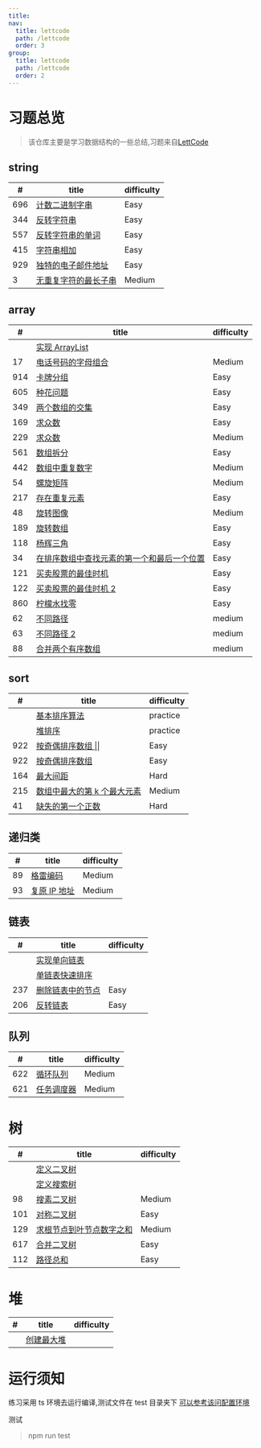 ```yaml
---
title: 
nav:
  title: lettcode
  path: /lettcode
  order: 3
group:
  title: lettcode
  path: /lettcode
  order: 2
---
```



# 习题总览

> 该仓库主要是学习数据结构的一些总结,习题来自[LettCode](https://leetcode-cn.com)

## string

| # | title | difficulty |
| --- | --- | --- |
| 696 | [计数二进制字串](https://github.com/cc7gs/FE_note/tree/master/packages/lettcode/src/string/countBinarySubstr.ts) | Easy |
| 344 | [反转字符串](https://github.com/cc7gs/FE_note/tree/master/packages/lettcode/src/string/reverseString.ts) | Easy |
| 557 | [反转字符串的单词](https://github.com/cc7gs/FE_note/tree/master/packages/lettcode/src/string/reverseWords.ts) | Easy |
| 415 | [字符串相加](https://github.com/cc7gs/FE_note/tree/master/packages/lettcode/src/string/addString.ts) | Easy |
| 929 | [独特的电子邮件地址](https://github.com/cc7gs/FE_note/tree/master/packages/lettcode/src/string/numUniqueEmails.ts) | Easy |
| 3 | [无重复字符的最长子串](https://github.com/cc7gs/FE_note/tree/master/packages/lettcode/src/string/lengthOfLongestSubstring.ts) | Medium |

## array

| # | title | difficulty |
| --- | --- | --- |
|  | [实现 ArrayList](https://github.com/cc7gs/FE_note/tree/master/packages/lettcode/src/array/basic.ts) |  |
| 17 | [电话号码的字母组合](https://github.com/cc7gs/FE_note/tree/master/packages/lettcode/src/array/letterCombinations.ts) | Medium |
| 914 | [卡牌分组](https://github.com/cc7gs/FE_note/tree/master/packages/lettcode/src/array/hasGroupsSize.ts) | Easy |
| 605 | [种花问题](https://github.com/cc7gs/FE_note/tree/master/packages/lettcode/src/array/canPlaceFlowers.ts) | Easy |
| 349 | [两个数组的交集](https://github.com/cc7gs/FE_note/tree/master/packages/lettcode/src/array/intersection.ts) | Easy |
| 169 | [求众数](https://github.com/cc7gs/FE_note/tree/master/packages/lettcode/src/array/majorityElement.ts) | Easy |
| 229 | [求众数](https://github.com/cc7gs/FE_note/tree/master/packages/lettcode/src/array/majorityElement-two.ts) | Medium |
| 561 | [数组拆分](https://github.com/cc7gs/FE_note/tree/master/packages/lettcode/src/array/arrayPairSum.ts) | Easy |
| 442 | [数组中重复数字](https://github.com/cc7gs/FE_note/tree/master/packages/lettcode/src/array/findDuplicates.ts) | Medium |
| 54 | [螺旋矩阵](https://github.com/cc7gs/FE_note/tree/master/packages/lettcode/src/array/spiralOrder.ts) | Medium |
| 217 | [存在重复元素](https://github.com/cc7gs/FE_note/tree/master/packages/lettcode/src/array/containsDuplicate.ts) | Easy |
| 48 | [旋转图像](https://github.com/cc7gs/FE_note/tree/master/packages/lettcode/src/array/rotate.image.ts) | Medium |
| 189 | [旋转数组](https://github.com/cc7gs/FE_note/tree/master/packages/lettcode/src/array/totate.image.ts) | Easy |
| 118 | [杨辉三角](https://github.com/cc7gs/FE_note/tree/master/packages/lettcode/src/array/triangle.generate.ts) | Easy |
| 34 | [在排序数组中查找元素的第一个和最后一个位置](https://github.com/cc7gs/FE_note/tree/master/packages/lettcode/src/array/searchRange.ts) | Easy |
| 121 | [买卖股票的最佳时机](https://github.com/cc7gs/FE_note/tree/master/packages/lettcode/src/array/max.profit.ts) | Easy |
| 122 | [买卖股票的最佳时机 2](https://github.com/cc7gs/FE_note/tree/master/packages/lettcode/src/array/max.profit.ts) | Easy |
| 860 | [柠檬水找零](https://github.com/cc7gs/FE_note/tree/master/packages/lettcode/src/array/lemonade.ts) | Easy |
| 62 | [不同路径](https://github.com/cc7gs/FE_note/tree/master/packages/lettcode/src/array/unique.paths.ts) | medium |
| 63 | [不同路径 2](https://github.com/cc7gs/FE_note/tree/master/packages/lettcode/src/array/unique.paths.ts) | medium |
| 88 | [合并两个有序数组](https://github.com/cc7gs/FE_note/tree/master/packages/lettcode/src/array/mergeSortedArray.ts) | medium |

## sort

| # | title | difficulty |
| --- | --- | --- |
|  | [基本排序算法](https://github.com/cc7gs/FE_note/tree/master/packages/lettcode/src/sort/basic.ts) | practice |
|  | [堆排序](https://github.com/cc7gs/FE_note/tree/master/packages/lettcode/src/heap/basic.ts) | practice |
| 922 | [按奇偶排序数组 \|\|](https://github.com/cc7gs/FE_note/tree/master/packages/lettcode/src/sort/sortArrayParityTwo.ts) | Easy |
| 922 | [按奇偶排序数组 ](https://github.com/cc7gs/FE_note/tree/master/packages/lettcode/src/sort/sortArrayParity.ts) | Easy |
| 164 | [最大间距](https://github.com/cc7gs/FE_note/tree/master/packages/lettcode/src/sort/maximumGap.ts) | Hard |
| 215 | [数组中最大的第 k 个最大元素](https://github.com/cc7gs/FE_note/tree/master/packages/lettcode/src/sort/findKthLargest.ts) | Medium |
| 41 | [缺失的第一个正数](https://github.com/cc7gs/FE_note/tree/master/packages/lettcode/src/sort/firstMissingPositive.ts) | Hard |

## 递归类

| # | title | difficulty |
| --- | --- | --- |
| 89 | [格雷编码](https://github.com/cc7gs/FE_note/tree/master/packages/lettcode/src/recursive/grayCode.ts) | Medium |
| 93 | [复原 IP 地址](https://github.com/cc7gs/FE_note/tree/master/packages/lettcode/src/recursive/restoreIpAddresses.ts) | Medium |

## 链表

| # | title | difficulty |
| --- | --- | --- |
|  | [实现单向链表](https://github.com/cc7gs/FE_note/tree/master/packages/lettcode/src/linked/basic.ts) |  |
|  | [单链表快速排序](https://github.com/cc7gs/FE_note/tree/master/packages/lettcode/src/linked/quick.sort.link.ts) |
| 237 | [删除链表中的节点](https://github.com/cc7gs/FE_note/tree/master/packages/lettcode/src/linked/) | Easy |
| 206 | [反转链表](https://github.com/cc7gs/FE_note/tree/master/packages/lettcode/src/linked/reverse.list.ts) | Easy |

## 队列

| # | title | difficulty |
| --- | --- | --- |
| 622 | [循环队列](https://github.com/cc7gs/FE_note/tree/master/packages/lettcode/src/queue/circular.queue.ts) | Medium |
| 621 | [任务调度器](https://github.com/cc7gs/FE_note/tree/master/packages/lettcode/src/queue/least.interval.queue.ts) | Medium |

# 树

| # | title | difficulty |
| --- | --- | --- |
|  | [定义二叉树](https://github.com/cc7gs/FE_note/tree/master/packages/lettcode/src/tree/basic.ts) |  |
|  | [定义搜索树](https://github.com/cc7gs/FE_note/tree/master/packages/lettcode/src/tree/basic.ts) |  |
| 98 | [搜素二叉树](https://github.com/cc7gs/FE_note/tree/master/packages/lettcode/src/tree/basic.ts) | Medium |
| 101 | [对称二叉树](https://github.com/cc7gs/FE_note/tree/master/packages/lettcode/src/tree/basic.ts) | Easy |
| 129 | [求根节点到叶节点数字之和](https://github.com/cc7gs/FE_note/tree/master/packages/lettcode/src/tree/sumNumbers.ts) | Medium |
| 617 | [合并二叉树](https://github.com/cc7gs/FE_note/tree/master/packages/lettcode/src/tree/mergeTrees.ts) | Easy |
| 112 | [路径总和](https://github.com/cc7gs/FE_note/tree/master/packages/lettcode/src/tree/hasPathSum.ts) | Easy |

# 堆

| # | title | difficulty |
| --- | --- | --- |
|  | [创建最大堆](https://github.com/cc7gs/FE_note/tree/master/packages/lettcode/src/heap/basic.ts) |  |

# 运行须知

练习采用 ts 环境去运行编译,测试文件在 test 目录夹下 [可以参考该问配置环境](https://tasaid.com/blog/2018122819513079.html)

测试

> npm run test
